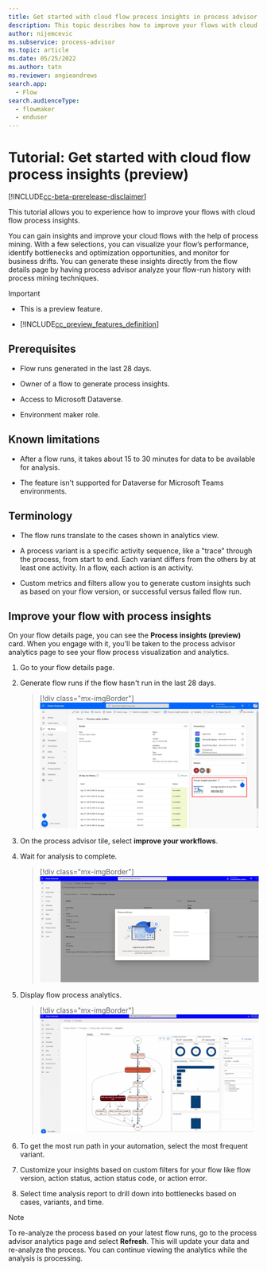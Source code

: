 ```yaml
---
title: Get started with cloud flow process insights in process advisor (preview) | Microsoft Docs
description: This topic describes how to improve your flows with cloud flow process insights in the process advisor feature in Power Automate.
author: nijemcevic 
ms.subservice: process-advisor
ms.topic: article
ms.date: 05/25/2022
ms.author: tatn
ms.reviewer: angieandrews
search.app: 
  - Flow
search.audienceType: 
  - flowmaker
  - enduser
---
```


# Tutorial: Get started with cloud flow process insights (preview)

[!INCLUDE[cc-beta-prerelease-disclaimer](./includes/cc-beta-prerelease-disclaimer.md)]

This tutorial allows you to experience how to improve your flows with cloud flow process insights.

You can gain insights and improve your cloud flows with the help of process mining. With a few selections, you can visualize your flow’s performance, identify bottlenecks and optimization opportunities, and monitor for business drifts. You can generate these insights directly from the flow details page by having process advisor analyze your flow-run history with process mining techniques.

> [!IMPORTANT]
> - This is a preview feature.
>
> - [!INCLUDE[cc_preview_features_definition](includes/cc-preview-features-definition.md)]

## Prerequisites

- Flow runs generated in the last 28 days.

- Owner of a flow to generate process insights.

- Access to Microsoft Dataverse.

- Environment maker role.

## Known limitations

- After a flow runs, it takes about 15 to 30 minutes for data to be available for analysis.

- The feature isn't supported for Dataverse for Microsoft Teams environments.

## Terminology

- The flow runs translate to the cases shown in analytics view.

- A process variant is a specific activity sequence, like a "trace" through the process, from start to end. Each variant differs from the others by at least one activity. In a flow, each action is an activity.

- Custom metrics and filters allow you to generate custom insights such as based on your flow version, or successful versus failed flow run.

## Improve your flow with process insights

On your flow details page, you can see the **Process insights (preview)** card. When you engage with it, you'll be taken to the process advisor analytics page to see your flow process visualization and analytics.
  
1. Go to your flow details page.

1. Generate flow runs if the flow hasn't run in the last 28 days.

    > [!div class="mx-imgBorder"]
    > ![Screenshot of the flow details page.](media/process-mining-cloud-flow-process-insights/cloud-flow-details.png "Flow details page")

1. On the process advisor tile, select **improve your workflows**.

1. Wait for analysis to complete.

    > [!div class="mx-imgBorder"]
    > ![!Screenshot of the analyzing your process.](media/process-mining-cloud-flow-process-insights/analyze-process.png "Analyzing your process")

1. Display flow process analytics.

    > [!div class="mx-imgBorder"]
    > ![Screenshot of the flow process analytics.](media/process-mining-cloud-flow-process-insights/flow-process-analytics.png "Flow process analytics")

1. To get the most run path in your automation, select the most frequent variant.

1. Customize your insights based on custom filters for your flow like flow version, action status, action status code, or action error.

1. Select time analysis report to drill down into bottlenecks based on cases, variants, and time.

> [!NOTE]
> To re-analyze the process based on your latest flow runs, go to the process advisor analytics page and select **Refresh**. This will update your data and re-analyze the process. You can continue viewing the analytics while the analysis is processing.